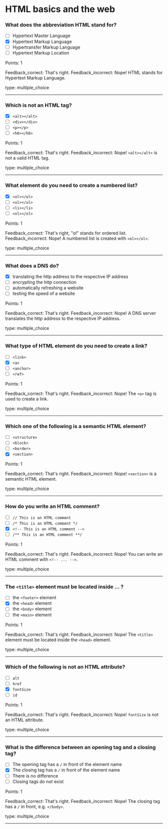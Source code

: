 # HTML basics and the web

### What does the abbreviation HTML stand for?

* [ ] Hypertext Master Language
* [x] Hypertext Markup Language
* [ ] Hypertransfer Markup Language
* [ ] Hypertext Markup Location

Points: 1

Feedback_correct: That's right. Feedback_incorrect: Nope! HTML stands for Hypertext Markup Language.

type: multiple_choice

---

### Which is not an HTML tag?

* [x] `<alt></alt>`
* [ ] `<div></div>`
* [ ] `<p></p>`
* [ ] `<h6></h6>`

Points: 1

Feedback_correct: That's right. Feedback_incorrect: Nope! `<alt></alt>` is not a valid HTML tag.

type: multiple_choice

---

### What element do you need to create a numbered list?

* [x] `<ol></ol>`
* [ ] `<ul></ul>`
* [ ] `<li></li>`
* [ ] `<nl></nl>`

Points: 1

Feedback_correct: That's right, "ol" stands for ordered list. Feedback_incorrect: Nope! A numbered
list is created with `<ol></ol>`.

type: multiple_choice

---

### What does a DNS do?

* [x] translating the http address to the respective IP address
* [ ] encrypting the http connection
* [ ] automatically refreshing a website
* [ ] testing the speed of a website

Points: 1

Feedback_correct: That's right. Feedback_incorrect: Nope! A DNS server translates the http address
to the respective IP address.

type: multiple_choice

---

### What type of HTML element do you need to create a link?

* [ ] `<link>`
* [x] `<a>`
* [ ] `<anchor>`
* [ ] `<ref>`

Points: 1

Feedback_correct: That's right. Feedback_incorrect: Nope! The `<a>` tag is used to create a link.

type: multiple_choice

---

### Which one of the following is a semantic HTML element?

* [ ] `<structure>`
* [ ] `<block>`
* [ ] `<border>`
* [x] `<section>`

Points: 1

Feedback_correct: That's right. Feedback_incorrect: Nope! `<section>` is a semantic HTML element.

type: multiple_choice

---

### How do you write an HTML comment?

* [ ] `// This is an HTML comment`
* [ ] `/* This is an HTML comment */`
* [x] `<!-- This is an HTML comment -->`
* [ ] `/** This is an HTML comment **/`

Points: 1

Feedback_correct: That's right. Feedback_incorrect: Nope! You can write an HTML comment with
`<!-- ... -->`.

type: multiple_choice

---

### The `<title>` element must be located inside ... ?

* [ ] the `<footer>` element
* [x] the `<head>` element
* [ ] the `<body>` element
* [ ] the `<main>` element

Points: 1

Feedback_correct: That's right. Feedback_incorrect: Nope! The `<title>` element must be located
inside the `<head>` element.

type: multiple_choice

---

### Which of the following is not an HTML attribute?

* [ ] `alt`
* [ ] `href`
* [x] `fontSize`
* [ ] `id`

Points: 1

Feedback_correct: That's right. Feedback_incorrect: Nope! `fontSize` is not an HTML attribute.

type: multiple_choice

---

### What is the difference between an opening tag and a closing tag?

* [ ] The opening tag has a `/` in front of the element name
* [x] The closing tag has a `/` in front of the element name
* [ ] There is no difference
* [ ] Closing tags do not exist

Points: 1

Feedback_correct: That's right. Feedback_incorrect: Nope! The closing tag has a `/` in front, e.g.
`</body>`.

type: multiple_choice

---
